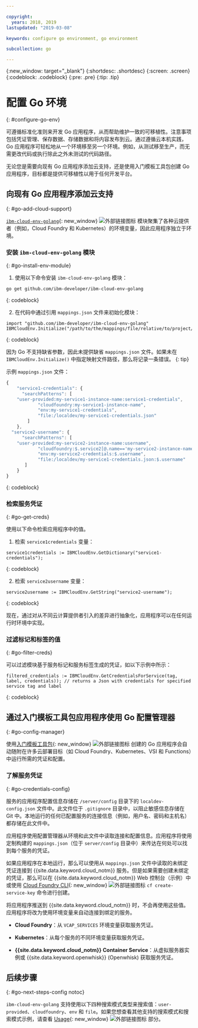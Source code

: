 ```yaml
---

copyright:
  years: 2018, 2019
lastupdated: "2019-03-08"

keywords: configure go environment, go environment

subcollection: go

---
```


{:new_window: target="_blank"}
{:shortdesc: .shortdesc}
{:screen: .screen}
{:codeblock: .codeblock}
{:pre: .pre}
{:tip: .tip}

# 配置 Go 环境
{: #configure-go-env}

可遵循标准化准则来开发 Go 应用程序，从而帮助维护一致的可移植性。注意事项包括凭证管理、保存数据、存储数据和将内容发布到云。通过遵循云本机实践，Go 应用程序可轻松地从一个环境移至另一个环境。例如，从测试移至生产，而无需更改代码或执行除此之外未测试的代码路径。

无论您是需要向现有 Go 应用程序添加云支持，还是使用入门模板工具包创建 Go 应用程序，目标都是提供可移植性以用于任何开发平台。

## 向现有 Go 应用程序添加云支持
{: #go-add-cloud-support}

[`ibm-cloud-env-golang`](https://github.com/ibm-developer/ibm-cloud-env-golang){: new_window} ![外部链接图标](../icons/launch-glyph.svg "外部链接图标") 模块聚集了各种云提供者（例如，Cloud Foundry 和 Kubernetes）的环境变量，因此应用程序独立于环境。

### 安装 `ibm-cloud-env-golang` 模块
{: #go-install-env-module}

1. 使用以下命令安装 `ibm-cloud-env-golang` 模块：
  ```bash
  go get github.com/ibm-developer/ibm-cloud-env-golang
  ```
  {: codeblock}

2. 在代码中通过引用 `mappings.json` 文件来初始化模块：
  ```golang
  import "github.com/ibm-developer/ibm-cloud-env-golang"
  IBMCloudEnv.Initialize("/path/to/the/mappings/file/relative/to/project/root")
  ```
  {: codeblock}

  因为 Go 不支持缺省参数，因此未提供缺省 `mappings.json` 文件。如果未在 `IBMCloudEnv.Initialize()` 中指定映射文件路径，那么将记录一条错误。
  {: tip}

  示例 `mappings.json` 文件：
  ```javascript
  {
      "service1-credentials": {
        "searchPatterns": [
      "user-provided:my-service1-instance-name:service1-credentials",
              "cloudfoundry:my-service1-instance-name", 
              "env:my-service1-credentials", 
              "file:/localdev/my-service1-credentials.json" 
          ]
      },
    "service2-username": {
        "searchPatterns": [
      "user-provided:my-service2-instance-name:username",
              "cloudfoundry:$.service2[@.name=='my-service2-instance-name'].credentials.username",
              "env:my-service2-credentials:$.username",
              "file:/localdev/my-service1-credentials.json:$.username"
         ]
      }
  }
  ```
  {: codeblock}

### 检索服务凭证
{: #go-get-creds}

使用以下命令检索应用程序中的值。

1. 检索 `service1credentials` 变量：
  ```golang
  service1credentials := IBMCloudEnv.GetDictionary("service1-credentials"); 
  ```
  {: codeblock}

2. 检索 `service2username` 变量：
  ```golang
  service2username := IBMCloudEnv.GetString("service2-username");
  ```
  {: codeblock}

现在，通过对从不同云计算提供者引入的差异进行抽象化，应用程序可以在任何运行时环境中实现。

### 过滤标记和标签的值
{: #go-filter-creds}

可以过滤模块基于服务标记和服务标签生成的凭证，如以下示例中所示：
```golang
filtered_credentials := IBMCloudEnv.GetCredentialsForService(tag, label, credentials)); // returns a Json with credentials for specified service tag and label
```
{: codeblock}

## 通过入门模板工具包应用程序使用 Go 配置管理器
{: #go-config-manager}

使用[入门模板工具包](https://cloud.ibm.com/developer/appservice/starter-kits/){: new_window} ![外部链接图标](../icons/launch-glyph.svg "外部链接图标") 创建的 Go 应用程序会自动随附在许多云部署目标（如 Cloud Foundry、Kubernetes、VSI 和 Functions）中运行所需的凭证和配置。

### 了解服务凭证
{: #go-credentials-config}

服务的应用程序配置信息存储在 `/server/config` 目录下的 `localdev-config.json` 文件中。此文件位于 `.gitignore` 目录中，以阻止敏感信息存储在 Git 中。本地运行的任何已配置服务的连接信息（例如，用户名、密码和主机名）都存储在此文件中。

应用程序使用配置管理器从环境和此文件中读取连接和配置信息。应用程序将使用定制构建的 `mappings.json`（位于 `server/config` 目录中）来传达在何处可以找到每个服务的凭证。

如果应用程序在本地运行，那么可以使用从 `mappings.json` 文件中读取的未绑定凭证连接到 {{site.data.keyword.cloud_notm}} 服务。但是如果需要创建未绑定的凭证，那么可以在 {{site.data.keyword.cloud_notm}} Web 控制台（示例）中或使用 [Cloud Foundry CLI](https://docs.cloudfoundry.org/cf-cli/){: new_window} ![外部链接图标](../icons/launch-glyph.svg "外部链接图标") `cf create-service-key` 命令进行创建。

将应用程序推送到 {{site.data.keyword.cloud_notm}} 时，不会再使用这些值。应用程序将改为使用环境变量来自动连接到绑定的服务。 

* **Cloud Foundry**：从 `VCAP_SERVICES` 环境变量获取服务凭证。

* **Kubernetes**：从每个服务的不同环境变量获取服务凭证。

* **{{site.data.keyword.cloud_notm}} Container Service**：从虚拟服务器实例或 {{site.data.keyword.openwhisk}} (Openwhisk) 获取服务凭证。

## 后续步骤
{: #go-next-steps-config notoc}

`ibm-cloud-env-golang` 支持使用以下四种搜索模式类型来搜索值：`user-provided`、`cloudfoundry`、`env` 和 `file`。如果您想查看其他支持的搜索模式和搜索模式示例，请查看 [Usage](https://github.com/ibm-developer/ibm-cloud-env-golang#usage){: new_window} ![外部链接图标](../icons/launch-glyph.svg "外部链接图标") 部分。
